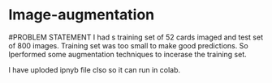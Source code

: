 # Image-augmentation

#PROBLEM STATEMENT
I had s training set of 52 cards imaged and test set of 800 images. Training set was too small to make good predictions. So Iperformed some augmentation techniques to incerase the training set.

I have uploded ipnyb file clso so it can run in colab.

